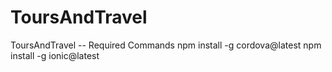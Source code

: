 # ToursAndTravel
ToursAndTravel
-- Required Commands
npm install -g cordova@latest
npm install -g ionic@latest
